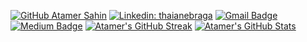 [![GitHub Atamer Sahin](https://img.shields.io/github/followers/AtamerSahin?label=follow&style=social)](https://github.com/AtamerSahin)
[![Linkedin: thaianebraga](https://img.shields.io/badge/-AtamerSahin-blue?style=flat-square&logo=Linkedin&logoColor=white&link=https://www.linkedin.com/in/atamersahin/)](https://www.linkedin.com/in/atamersahin/)
[![Gmail Badge](https://img.shields.io/badge/-AtamerSahin-c14438?style=flat&logo=Gmail&logoColor=white&link=mailto:atamersahin1997@gmail.com)](mailto:atamersahin1997@gmail.com)
[![Medium Badge](https://img.shields.io/badge/-AtamerSahin-000000?style=flat&labelColor=000000&logo=Medium&link=https://medium.com/@atamersahin)](https://medium.com/@atamersahin)
[![Atamer's GitHub Streak](https://github-readme-streak-stats.herokuapp.com/?user=AtamerSahin&theme=gotham)](https://github.com/DenverCoder1/github-readme-streak-stats)
[![Atamer's GitHub Stats](https://github-readme-stats.vercel.app/api?username=AtamerSahin&theme=prussian&show_icons=true)](https://github.com/anuraghazra/github-readme-stats)

